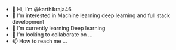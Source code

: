 - 👋 Hi, I’m @karthikraja46
- 👀 I’m interested in Machine learning deep learning and full stack development
- 🌱 I’m currently learning Deep learning
- 💞️ I’m looking to collaborate on ...
- 📫 How to reach me ...

<!---
karthikraja46/karthikraja46 is a ✨ special ✨ repository because its `README.md` (this file) appears on your GitHub profile.
You can click the Preview link to take a look at your changes.
--->
